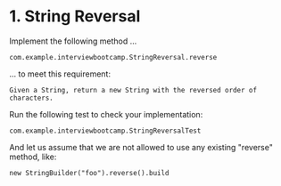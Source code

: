 # 1. String Reversal

Implement the following method ...

    com.example.interviewbootcamp.StringReversal.reverse

... to meet this requirement:

    Given a String, return a new String with the reversed order of characters.

Run the following test to check your implementation:

    com.example.interviewbootcamp.StringReversalTest

And let us assume that we are not allowed to use any existing "reverse" method, like:

    new StringBuilder("foo").reverse().build